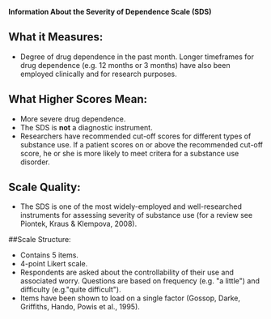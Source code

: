 **Information About the Severity of Dependence Scale (SDS)**

## What it Measures:
* Degree of drug dependence in the past month. Longer timeframes for drug dependence (e.g. 12 months or 3 months) have also been employed clinically and for research purposes.

## What Higher Scores Mean:
* More severe drug dependence.
* The SDS is **not** a diagnostic instrument.
* Researchers have recommended cut-off scores for different types of substance use. If a patient scores on or above the recommended cut-off score, he or she is more likely to meet critera for a substance use disorder. 

## Scale Quality:
* The SDS is one of the most widely-employed and well-researched instruments for assessing severity of substance use (for a review see Piontek, Kraus & Klempova, 2008).

##Scale Structure:
* Contains 5 items. 
* 4-point Likert scale.
* Respondents are asked about the controllability of their use and associated worry. Questions are based on frequency (e.g. "a little") and difficulty (e.g."quite difficult"). 
* Items have been shown to load on a single factor (Gossop, Darke, Griffiths, Hando, Powis et al., 1995). 
